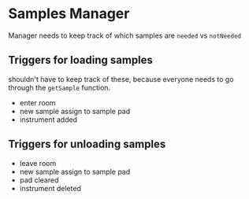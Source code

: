 # Samples Manager

Manager needs to keep track of which samples are `needed` vs `notNeeded`

## Triggers for loading samples
shouldn't have to keep track of these, because everyone needs to go through
the `getSample` function.

- enter room
- new sample assign to sample pad
- instrument added


## Triggers for unloading samples
- leave room
- new sample assign to sample pad
- pad cleared
- instrument deleted
